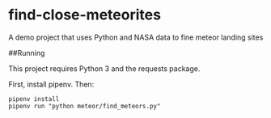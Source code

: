 # find-close-meteorites
A demo project that uses Python and NASA data to fine meteor landing sites

##Running

This project requires Python 3 and the requests package.

First, install pipenv.  Then:

```
pipenv install
pipenv run "python meteor/find_meteors.py"
```
